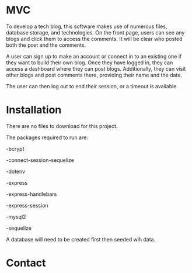 # MVC
To develop a tech blog, this software makes use of numerous files, database storage, and technologies. On the front page, users can see any blogs and click them to access the comments. It will be clear who posted both the post and the comments.

A user can sign up to make an account or connect in to an existing one if they want to build their own blog. Once they have logged in, they can access a dashboard where they can post blogs. Additionally, they can visit other blogs and post comments there, providing their name and the date.


The user can then log out to end their session, or a timeout is available.

# Installation 
There are no files to download for this project.

The packages required to run are:

-bcrypt

-connect-session-sequelize

-dotenv

-express

-express-handlebars

-express-session

-mysql2

-sequelize

A database will need to be created first then seeded wih data.

# Contact 

